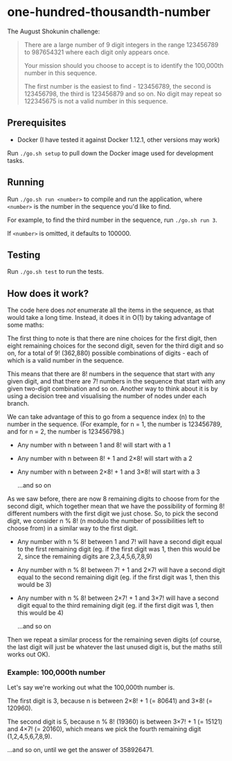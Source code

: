 # one-hundred-thousandth-number

The August Shokunin challenge:

> There are a large number of 9 digit integers in the range 123456789 to 987654321 where each digit only appears once.
>
> Your mission should you choose to accept is to identify the 100,000th number in this sequence.
>
> The first number is the easiest to find - 123456789, the second is 123456798, the third is 123456879 and so on.
> No digit may repeat so 122345675 is not a valid number in this sequence.

## Prerequisites

* Docker (I have tested it against Docker 1.12.1, other versions may work)

Run `./go.sh setup` to pull down the Docker image used for development tasks.

## Running

Run `./go.sh run <number>` to compile and run the application, where `<number>` is the number in the sequence you'd like to find.

For example, to find the third number in the sequence, run `./go.sh run 3`.

If `<number>` is omitted, it defaults to 100000.

## Testing

Run `./go.sh test` to run the tests.

## How does it work?

The code here does *not* enumerate all the items in the sequence, as that would take a long time.
Instead, it does it in O(1) by taking advantage of some maths:

The first thing to note is that there are nine choices for the first digit, then eight remaining
choices for the second digit, seven for the third digit and so on, for a total of 9! (362,880)
possible combinations of digits - each of which is a valid number in the sequence.

This means that there are 8! numbers in the sequence that start with any given digit, and that there
are 7! numbers in the sequence that start with any given two-digit combination and so on. Another
way to think about it is by using a decision tree and visualising the number of nodes under each
branch.

We can take advantage of this to go from a sequence index (n) to the number in the sequence.
(For example, for n = 1, the number is 123456789, and for n = 2, the number is 123456798.)

* Any number with n between 1 and 8! will start with a 1

* Any number with n between 8! + 1 and 2×8! will start with a 2

* Any number with n between 2×8! + 1 and 3×8! will start with a 3

  ...and so on

As we saw before, there are now 8 remaining digits to choose from for the second digit, which
together mean that we have the possibility of forming 8! different numbers with the first digit
we just chose. So, to pick the second digit, we consider n % 8! (n modulo the number of
possibilities left to choose from) in a similar way to the first digit.

* Any number with n % 8! between 1 and 7! will have a second digit equal to the first remaining
  digit (eg. if the first digit was 1, then this would be 2, since the remaining digits are
  2,3,4,5,6,7,8,9)

* Any number with n % 8! between 7! + 1 and 2×7! will have a second digit equal to the second
  remaining digit (eg. if the first digit was 1, then this would be 3)

* Any number with n % 8! between 2×7! + 1 and 3×7! will have a second digit equal to the third
  remaining digit (eg. if the first digit was 1, then this would be 4)

    ...and so on

Then we repeat a similar process for the remaining seven digits (of course, the last digit will just
be whatever the last unused digit is, but the maths still works out OK).

### Example: 100,000th number

Let's say we're working out what the 100,000th number is.

The first digit is 3, because n is between 2×8! + 1 (= 80641) and 3×8! (= 120960).

The second digit is 5, because n % 8! (19360) is between 3×7! + 1 (= 15121) and 4×7! (= 20160),
which means we pick the fourth remaining digit (1,2,4,5,6,7,8,9).

...and so on, until we get the answer of 358926471.
